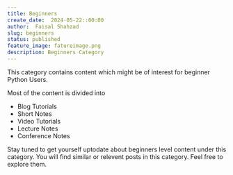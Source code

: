 ```yaml
---
title: Beginners
create_date:  2024-05-22::00:00
author:  Faisal Shahzad
slug: beginners
status: published
feature_image: fatureimage.png
description: Beginners Category
---
```


This category contains content which might be of interest for beginner Python Users.

Most of the content is divided into

- Blog Tutorials
- Short Notes
- Video Tutorials
- Lecture Notes
- Conference Notes

Stay tuned to get yourself uptodate about beginners level content under this category. You will find similar or relevent posts in this category. Feel free to explore them. 